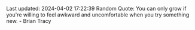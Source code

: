 Last updated: 2024-04-02 17:22:39
Random Quote: You can only grow if you're willing to feel awkward and uncomfortable when you try something new. - Brian Tracy